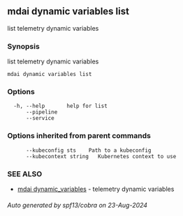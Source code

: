 ## mdai dynamic variables list

list telemetry dynamic variables

### Synopsis

list telemetry dynamic variables

```
mdai dynamic variables list
```

### Options

```
  -h, --help       help for list
      --pipeline   
      --service    
```

### Options inherited from parent commands

```
      --kubeconfig sts    Path to a kubeconfig
      --kubecontext string   Kubernetes context to use
```

### SEE ALSO

* [mdai dynamic_variables](mdai_dynamic_variables.md)	 - telemetry dynamic variables

###### Auto generated by spf13/cobra on 23-Aug-2024
